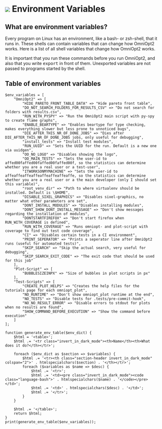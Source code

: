 # <img class='emoji_nav' src='emojis/herb.svg' /> Environment Variables

<!-- List of all environment variables that change how OmniOpt2 works -->

<!-- Category: Advanced Usage -->

<div id="toc"></div>

## What are environment variables?

Every program on Linux has an environment, like a bash- or zsh-shell, that it runs in. These shells can contain variables that can change how OmniOpt2 works. Here is a list of all shell variables that change how OmniOpt2 works.

It is important that you run these commands before you run OmniOpt2, and also that you write <samp>export</samp> in front of them. Unexported variables are not passed to programs started by the shell.

## Table of environment variables

```run_php
$env_variables = [
    "OmniOpt2" => [
        "HIDE_PARETO_FRONT_TABLE_DATA" => "Hide pareto front table",
        "DO_NOT_SEARCH_FOLDERS_FOR_RESULTS_CSV" => "Do not search for folders with results.csv",
        "RUN_WITH_PYSPY" => "Run the OmniOpt2 main script with py-spy to create flame graphs",
        "ENABLE_BEARTYPE" => "Enables beartype for type checking, makes everything slower but less prone to unnoticed bugs",
        "DIE_AFTER_THIS_NR_OF_DONE_JOBS" => "Dies after DIE_AFTER_THIS_NR_OF_DONE_JOBS jobs, only useful for debugging",
        "install_tests" => "Install test modules",
        "RUN_UUID" => "Sets the UUID for the run. Default is a new one via uuidgen",
        "OO_NO_LOGO" => "Disables showing the logo",
        "OO_MAIN_TESTS" => "Sets the user-id to affed00faffed00faffed00faffed00f, so the statistics can determine whether you are a real user or a test-user",
        "ITWORKSONMYMACHINE" => "Sets the user-id to affeaffeaffeaffeaffeaffeaffeaffe, so the statistics can determine whether you are a real user or a the main developer (only I should set this variable)",
        "root_venv_dir" => "Path to where virtualenv should be installed. Default is \$HOME",
        "DISABLE_SIXEL_GRAPHICS" => "Disables sixel-graphics, no matter what other parameters are set",
        "DONT_INSTALL_MODULES" => "Disables installing modules",
        "DONT_SHOW_DONT_INSTALL_MESSAGE" => "Don't show messages regarding the installation of modules",
        "DONTSTARTFIREFOX" => "Don't start firefox when RUN_WITH_COVERAGE is defined",
        "RUN_WITH_COVERAGE" => "Runs omniopt- and plot-script with coverage to find out test code coverage",
        "CI" => "Disables certain tests in a CI environment",
        "PRINT_SEPERATOR" => "Prints a seperator line after OmniOpt2 runs (useful for automated tests)",
        "SKIP_SEARCH" => "Skip the actual search, very useful for debugging",
        "SKIP_SEARCH_EXIT_CODE" => "The exit code that should be used for this job"
    ],
    "Plot-Script" => [
        "BUBBLESIZEINPX" => "Size of bubbles in plot scripts in px"
    ],
    "Test-Scripts" => [
        "CREATE_PLOT_HELPS" => "Creates the help files for the tutorials page for each omniopt_plot",
        "NO_RUNTIME" => "Don't show omniopt_plot runtime at the end",
        "NO_TESTS" => "Disable tests for .tests/pre-commit-hook",
        "NO_NO_RESULT_ERROR" => "Disable errors to stdout for plots when no results are found",
        "SHOW_COMMAND_BEFORE_EXECUTION" => "Show the command before execution"
    ]
];

function generate_env_table($env_dict) {
    $html = '<table>';
    $html .= '<tr class="invert_in_dark_mode"><th>Name</th><th>What does it do?</th></tr>';

    foreach ($env_dict as $section => $variables) {
        $html .= '<tr><th class="section-header invert_in_dark_mode" colspan="2">' . htmlspecialchars($section) . '</th></tr>';
        foreach ($variables as $name => $desc) {
            $html .= '<tr>';
            $html .= '<td><pre class="invert_in_dark_mode"><code class="language-bash">' . htmlspecialchars($name) . '</code></pre></td>';
            $html .= '<td>' . htmlspecialchars($desc) . '</td>';
            $html .= '</tr>';
        }
    }

    $html .= '</table>';
    return $html;
}
print(generate_env_table($env_variables));
```
